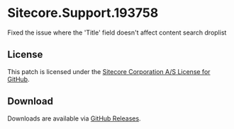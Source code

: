# Sitecore.Support.193758
Fixed the issue where the 'Title' field doesn't affect content search droplist

## License  
This patch is licensed under the [Sitecore Corporation A/S License for GitHub](https://github.com/sitecoresupport/Sitecore.Support.193758/blob/master/LICENSE).  

## Download  
Downloads are available via [GitHub Releases](https://github.com/sitecoresupport/Sitecore.Support.193758/releases).  
